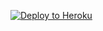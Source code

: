 
<p><a href="https://dashboard.heroku.com/new?template=https://github.com/mamaaini123mamaaini/BOOK"> <img src="https://www.herokucdn.com/deploy/button.svg" alt="Deploy to Heroku" /></a></p>
